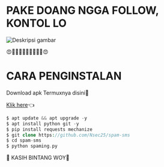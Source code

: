 # PAKE DOANG NGGA FOLLOW, KONTOL LO

![Deskripsi gambar](https://i.ibb.co/MSVwRKH/Screenshot-2022-03-25-09-50-14-018-com-termux.png)

😍🌟🌟🌟🌟🌟🌟🌟🌟🌟😍

# CARA PENGINSTALAN
 
 Download apk Termuxnya disini🌟

[Klik here](https://f-droid.org/repo/com.termux_117.apk)👈
```php
$ apt update && apt upgrade -y
$ apt install python git -y
$ pip install requests mechanize
$ git clone https://github.com/Nsec25/spam-sms
$ cd spam-sms
$ python spaming.py
```
🌟 KASIH BINTANG WOY🌟
